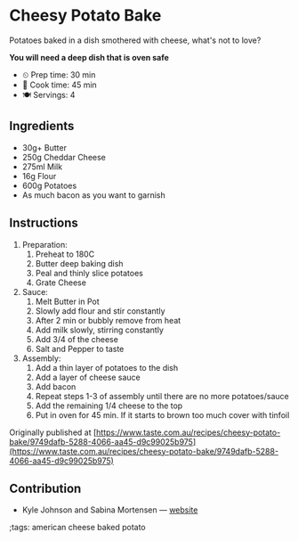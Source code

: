 # Cheesy Potato Bake

Potatoes baked in a dish smothered with cheese, what's not to love?

**You will need a deep dish that is oven safe**

- ⏲ Prep time: 30 min
- 🍳 Cook time: 45 min
- 🍽 Servings: 4

## Ingredients

- 30g+ Butter
- 250g Cheddar Cheese
- 275ml Milk
- 16g Flour
- 600g Potatoes
- As much bacon as you want to garnish

## Instructions

1. Preparation:
	1. Preheat to 180C
	2. Butter deep baking dish
	3. Peal and thinly slice potatoes
	4. Grate Cheese
2. Sauce:
	1. Melt Butter in Pot
	2. Slowly add flour and stir constantly
	3. After 2 min or bubbly remove from heat
	4. Add milk slowly, stirring constantly
	5. Add 3/4 of the cheese
	6. Salt and Pepper to taste
3. Assembly:
	1. Add a thin layer of potatoes to the dish
	2. Add a layer of cheese sauce
	3. Add bacon
	4. Repeat steps 1-3 of assembly until there are no more potatoes/sauce
	5. Add the remaining 1/4 cheese to the top
	6. Put in oven for 45 min. If it starts to brown too much cover with tinfoil

Originally published at [https://www.taste.com.au/recipes/cheesy-potato-bake/9749dafb-5288-4066-aa45-d9c99025b975](https://www.taste.com.au/recipes/cheesy-potato-bake/9749dafb-5288-4066-aa45-d9c99025b975)

## Contribution

- Kyle Johnson and Sabina Mortensen — [website](https://www.kylecjohnson.site/)

;tags: american cheese baked potato

